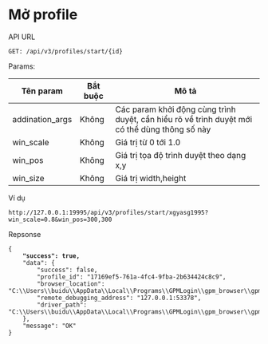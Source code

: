 # Mở profile

API URL

```
GET: /api/v3/profiles/start/{id}
```

Params:

| Tên param        | Bắt buộc | Mô tả                                                                                         |
| ---------------- | -------- | --------------------------------------------------------------------------------------------- |
| addination\_args | Không    | Các param khởi động cùng trình duyệt, cần hiểu rõ về trình duyệt mới có thể dùng thông số này |
| win\_scale       | Không    | Giá trị từ 0 tới 1.0                                                                          |
| win\_pos         | Không    | Giá trị tọa độ trình duyệt theo dạng x,y                                                      |
| win\_size        | Không    | Giá trị width,height                                                                          |

Ví dụ

```
http://127.0.0.1:19995/api/v3/profiles/start/xgyasg1995?win_scale=0.8&win_pos=300,300    
```

Repsonse

<pre class="language-json"><code class="lang-json">{
<strong>    "success": true,
</strong>    "data": {
        "success": false,
        "profile_id": "17169ef5-761a-4fc4-9fba-2b634424c8c9",
        "browser_location": "C:\\Users\\buidu\\AppData\\Local\\Programs\\GPMLogin\\gpm_browser\\gpm_browser_chromium_core_119\\chrome.exe",
        "remote_debugging_address": "127.0.0.1:53378",
        "driver_path": "C:\\Users\\buidu\\AppData\\Local\\Programs\\GPMLogin\\gpm_browser\\gpm_browser_chromium_core_119\\gpmdriver.exe"
    },
    "message": "OK"
}
</code></pre>
